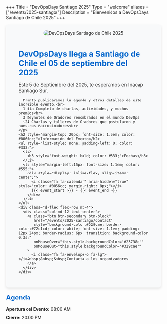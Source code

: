 +++
Title = "DevOpsDays Santiago 2025"
Type = "welcome"
aliases = ["/events/2025-santiago/"]
Description = "Bienvenidos a DevOpsDays Santiago de Chile 2025"
+++

<div class="row" style="background-color: #f8f9fa; padding: 20px; border-radius: 8px; box-shadow: 0 4px 8px rgba(0, 0, 0, 0.1);">
  <div class="col-md-4" style="text-align: center;">
    <img alt="DevOpsDays Santiago de Chile 2025" src="/events/2025-santiago/logo.png" class="img-fluid" style="max-width: 100%; border-radius: 8px;">
  </div>
  <div class="col-md-7" style="padding: 10px 20px;">
    <h2 style="color: #0066cc; font-weight: bold; font-size: 1.8em; margin-bottom: 15px;">DevOpsDays llega a Santiago de Chile el 05 de septiembre del 2025</h2>
    <p style="font-size: 1.1em; color: #333;">
      Este 5 de Septiembre del 2025, te esperamos en Inacap Santiago Sur. <br>

      Pronto publicaremos la agenda y otros detalles de este increíble evento.<br>
      1 día Completo de charlas, actividades, y muchos premios<br>
      3 Keynotes de Oradores renombrados en el mundo DevOps
      ~24 Charlas y talleres de Oradores que postularon y nuestros Patrocinadores<br>
    </p>
    <h2 style="margin-top: 20px; font-size: 1.5em; color: #0066cc;">Información del Evento</h2>
    <ul style="list-style: none; padding-left: 0; color: #333;">
      <li>
        <h3 style="font-weight: bold; color: #333;">Fechas</h3>
      </li>
      <li style="margin-left:15px; font-size: 1.1em; color: #555;">
        <div style="display: inline-flex; align-items: center;">
          <i class="fa fa-calendar" aria-hidden="true" style="color: #0066cc; margin-right: 8px;"></i>
          {{< event_start >}} - {{< event_end >}}
        </div>
      </li>
    </ul>
    <div class="d-flex flex-row mt-4">
      <div class="col-md-12 text-center">
        <a class="btn btn-secondary btn-block"
           href="/events/2025-santiago/contact"
           style="background-color:#329cae; border-color:#72c1cd; color: white; font-size: 1.1em; padding: 12px 24px; border-radius: 6px; transition: background-color 0.3s;"
           onMouseOver="this.style.backgroundColor='#23738e'"
           onMouseOut="this.style.backgroundColor='#329cae'"
        >
          <i class="fa fa-envelope-o fa-lg"></i>&nbsp;&nbsp;&nbsp;Contacta a los organizadores
        </a>
      </div>
    </div>
  </div>
</div>
<h2 style="color: #0066cc; font-size: 1.5em; margin-top: 20px;">Agenda</h2>
<ul style="list-style-type: none; padding-left: 0;">
   <li style="margin-bottom: 10px;">
      <strong>Apertura del Evento:</strong> 08:00 AM
   </li>
   <li style="margin-bottom: 10px;">
      <strong>Cierre:</strong> 20:00 PM
   </li>
</ul>